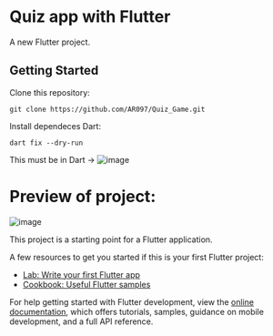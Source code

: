 # Quiz app with Flutter

A new Flutter project.

## Getting Started
Clone this repository: 
```
git clone https://github.com/AR097/Quiz_Game.git
```
Install dependeces Dart:
```
dart fix --dry-run
```
This must be in Dart -> 
![image](https://github.com/AR097/Quiz_Game/assets/107823438/bd046a57-1015-4ffc-8a7a-f8aebd085a13)


# Preview of project:

![image](https://github.com/AR097/Quiz_Game/assets/107823438/2df1c849-94d6-4201-897f-6f356cf70ef0)

This project is a starting point for a Flutter application.

A few resources to get you started if this is your first Flutter project:

- [Lab: Write your first Flutter app](https://docs.flutter.dev/get-started/codelab)
- [Cookbook: Useful Flutter samples](https://docs.flutter.dev/cookbook)

For help getting started with Flutter development, view the
[online documentation](https://docs.flutter.dev/), which offers tutorials,
samples, guidance on mobile development, and a full API reference.
